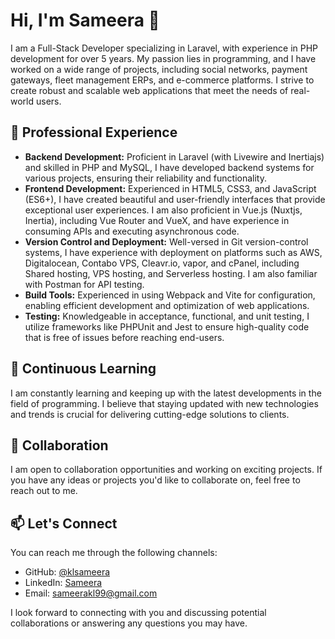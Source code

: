 # Hi, I'm Sameera 👋

I am a Full-Stack Developer specializing in Laravel, with experience in PHP development for over 5 years. My passion lies in programming, and I have worked on a wide range of projects, including social networks, payment gateways, fleet management ERPs, and e-commerce platforms. I strive to create robust and scalable web applications that meet the needs of real-world users.

## 💼 Professional Experience

- **Backend Development:** Proficient in Laravel (with Livewire and Inertiajs) and skilled in PHP and MySQL, I have developed backend systems for various projects, ensuring their reliability and functionality.
- **Frontend Development:** Experienced in HTML5, CSS3, and JavaScript (ES6+), I have created beautiful and user-friendly interfaces that provide exceptional user experiences. I am also proficient in Vue.js (Nuxtjs, Inertia), including Vue Router and VueX, and have experience in consuming APIs and executing asynchronous code.
- **Version Control and Deployment:** Well-versed in Git version-control systems, I have experience with deployment on platforms such as AWS, Digitalocean, Contabo VPS, Cleavr.io, vapor, and cPanel, including Shared hosting, VPS hosting, and Serverless hosting. I am also familiar with Postman for API testing.
- **Build Tools:** Experienced in using Webpack and Vite for configuration, enabling efficient development and optimization of web applications.
- **Testing:** Knowledgeable in acceptance, functional, and unit testing, I utilize frameworks like PHPUnit and Jest to ensure high-quality code that is free of issues before reaching end-users.

## 🌱 Continuous Learning

I am constantly learning and keeping up with the latest developments in the field of programming. I believe that staying updated with new technologies and trends is crucial for delivering cutting-edge solutions to clients.

## 💞️ Collaboration

I am open to collaboration opportunities and working on exciting projects. If you have any ideas or projects you'd like to collaborate on, feel free to reach out to me.

## 📫 Let's Connect

You can reach me through the following channels:

- GitHub: [@klsameera](https://github.com/klsameera)
- LinkedIn: [Sameera](https://www.linkedin.com/in/sameera-pathmakumara-b02302154/)
- Email: [sameerakl99@gmail.com](mailto:klsameerapathmakumara@gmail.com)

I look forward to connecting with you and discussing potential collaborations or answering any questions you may have.
